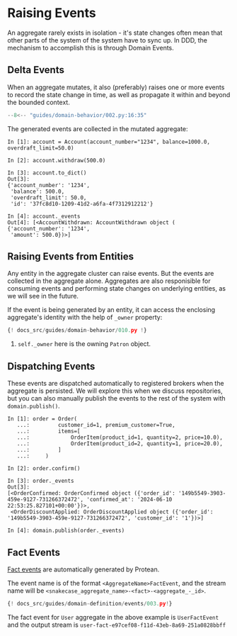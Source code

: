 # Raising Events

An aggregate rarely exists in isolation - it's state changes often mean
that other parts of the system of the system have to sync up. In DDD, the
mechanism to accomplish this is through Domain Events.

## Delta Events

When an aggregate mutates, it also (preferably) raises one or more events
to record the state change in time, as well as propagate it within and beyond
the bounded context.

```python hl_lines="15-19"
--8<-- "guides/domain-behavior/002.py:16:35"
```

The generated events are collected in the mutated aggregate:

```shell hl_lines="8 12-15"
In [1]: account = Account(account_number="1234", balance=1000.0, overdraft_limit=50.0)

In [2]: account.withdraw(500.0)

In [3]: account.to_dict()
Out[3]: 
{'account_number': '1234',
 'balance': 500.0,
 'overdraft_limit': 50.0,
 'id': '37fc8d10-1209-41d2-a6fa-4f7312912212'}

In [4]: account._events
Out[4]: [<AccountWithdrawn: AccountWithdrawn object (
{'account_number': '1234',
 'amount': 500.0})>]
```

## Raising Events from Entities

Any entity in the aggregate cluster can raise events. But the events are
collected in the aggregate alone. Aggregates are also responisible for
consuming events and performing state changes on underlying entities, as we
will see in the future.

If the event is being generated by an entity, it can access the enclosing
aggregate's identity with the help of `_owner` property:

```python hl_lines="16 39"
{! docs_src/guides/domain-behavior/010.py !}
```

1. `self._owner` here is the owning `Patron` object.

## Dispatching Events

These events are dispatched automatically to registered brokers when the
aggregate is persisted. We will explore this when we discuss repositories, but
you can also manually publish the events to the rest of the system with
`domain.publish()`.

<!-- FIXME Add link to repositories above -->

```shell hl_lines="11 16"
In [1]: order = Order(
   ...:         customer_id=1, premium_customer=True,
   ...:         items=[
   ...:             OrderItem(product_id=1, quantity=2, price=10.0),
   ...:             OrderItem(product_id=2, quantity=1, price=20.0),
   ...:         ]
   ...:     )

In [2]: order.confirm()

In [3]: order._events
Out[3]: 
[<OrderConfirmed: OrderConfirmed object ({'order_id': '149b5549-3903-459e-9127-731266372472', 'confirmed_at': '2024-06-10 22:53:25.827101+00:00'})>,
 <OrderDiscountApplied: OrderDiscountApplied object ({'order_id': '149b5549-3903-459e-9127-731266372472', 'customer_id': '1'})>]

In [4]: domain.publish(order._events)
```

## Fact Events

[Fact events](../domain-definition/events.md#fact-events) are automatically
generated by Protean.

The event name is of the format
`<AggregateName>FactEvent`, and the stream name will be
`<snakecase_aggregate_name>-<fact>-<aggregate_-_id>`.

```python hl_lines="10 40 42"
{! docs_src/guides/domain-definition/events/003.py!}
```

The fact event for `User` aggregate in the above example is `UserFactEvent`
and the output stream is `user-fact-e97cef08-f11d-43eb-8a69-251a0828bbff`
